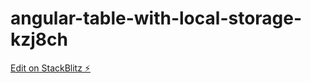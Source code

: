 # angular-table-with-local-storage-kzj8ch

[Edit on StackBlitz ⚡️](https://stackblitz.com/edit/angular-table-with-local-storage-kzj8ch)